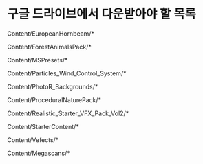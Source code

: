 # 구글 드라이브에서 다운받아야 할 목록

Content/EuropeanHornbeam/*

Content/ForestAnimalsPack/*

Content/MSPresets/*

Content/Particles_Wind_Control_System/*

Content/PhotoR_Backgrounds/*

Content/ProceduralNaturePack/*

Content/Realistic_Starter_VFX_Pack_Vol2/*

Content/StarterContent/*

Content/Vefects/*

Content/Megascans/*
